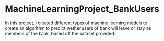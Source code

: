 # MachineLearningProject_BankUsers
In this project, I created different types of machine learning models to create an algorithm to predict wether users of bank will leave or stay as members of the bank, based off the dataset provided.
